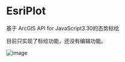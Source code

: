 # EsriPlot
基于 ArcGIS API for JavaScript3.30的态势标绘

目前只实现了标绘功能，还没有编辑功能。

![image](https://github.com/happyport/EsriPlot/blob/master/plot.png)
